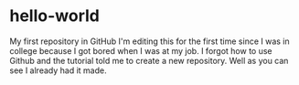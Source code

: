 # hello-world
My first repository in GitHub
I'm editing this for the first time since I was in college because I got bored when I was at my job. I forgot how to use Github and the tutorial told me to create a new repository. Well as you can see I already had it made.
